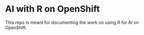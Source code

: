 # AI with R on OpenShift

This repo is meant for documenting the work on using R for AI on OpenShift.

